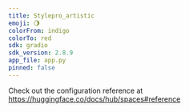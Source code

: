 ```yaml
---
title: Stylepro_artistic
emoji: 🌖
colorFrom: indigo
colorTo: red
sdk: gradio
sdk_version: 2.8.9
app_file: app.py
pinned: false
---
```


Check out the configuration reference at https://huggingface.co/docs/hub/spaces#reference
